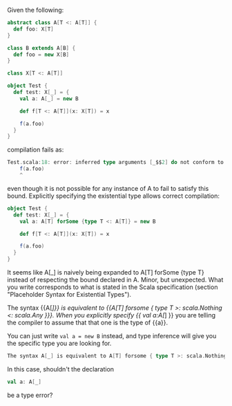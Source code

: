 Given the following:
```scala
abstract class A[T <: A[T]] {
  def foo: X[T]
}

class B extends A[B] {
  def foo = new X[B]
} 

class X[T <: A[T]]

object Test {
  def test: X[_] = {
    val a: A[_] = new B

    def f[T <: A[T]](x: X[T]) = x

    f(a.foo)
  }
}
```

compilation fails as: 
```scala
Test.scala:18: error: inferred type arguments [_$$2] do not conform to method f's type parameter bounds [T <: A[T]]
    f(a.foo)
    ^
```
even though it is not possible for any instance of A to fail to satisfy this bound. Explicitly specifying the existential type allows correct compilation:
```scala
object Test {
  def test: X[_] = {
    val a: A[T] forSome {type T <: A[T]} = new B

    def f[T <: A[T]](x: X[T]) = x

    f(a.foo)
  }
}
```

It seems like A[_] is naively being expanded to A[T] forSome {type T} instead of respecting the bound declared in A. Minor, but unexpected.
What you write corresponds to what is stated in the Scala specification (section "Placeholder Syntax for Existential Types").

The syntax {{A[_]}} is equivalent to {{A[T] forsome { type T >: scala.Nothing <: scala.Any }}}. When you explicitly specify {{ val a:A[_] }} you are telling the compiler to assume that that one is the type of {{a}}.

You can just write ` val a = new B ` instead, and type inference will give you the specific type you are looking for.
```scala
The syntax A[_] is equivalent to A[T] forsome { type T >: scala.Nothing <: scala.Any }.
```

In this case, shouldn't the declaration 
```scala
val a: A[_]
```
be a type error?
